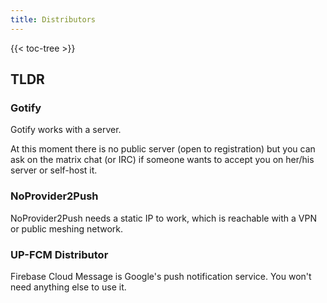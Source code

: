 ```yaml
---
title: Distributors
---
```


{{< toc-tree >}}

## TLDR

### Gotify

Gotify works with a server.

At this moment there is no public server (open to registration) but you can ask on the matrix chat (or IRC) if someone wants to accept you on her/his server or self-host it.

### NoProvider2Push

NoProvider2Push needs a static IP to work, which is reachable with a VPN or public meshing network.

### UP-FCM Distributor

Firebase Cloud Message is Google's push notification service. You won't need anything else to use it.
